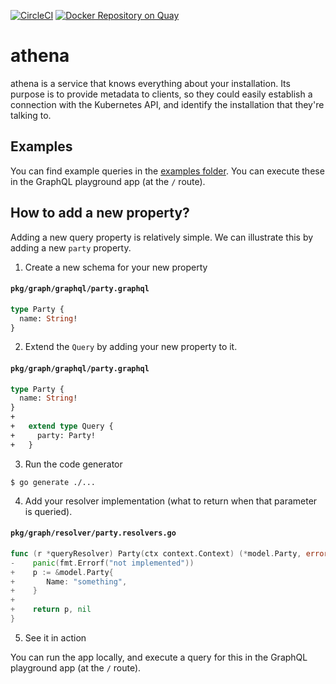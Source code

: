 [![CircleCI](https://circleci.com/gh/giantswarm/athena.svg?style=shield&circle-token=e86584296950c3be820856e802a37336c2c7d540)](https://circleci.com/gh/giantswarm/athena)
[![Docker Repository on Quay](https://quay.io/repository/giantswarm/athena/status?token=789fdfa0-2068-473d-9ab6-7bde4aaf46dc "Docker Repository on Quay")](https://quay.io/repository/giantswarm/athena)

# athena

athena is a service that knows everything about your installation. Its purpose is to provide metadata to clients, so they could easily establish a connection with the Kubernetes API, and identify the installation that they're talking to.

## Examples

You can find example queries in the [examples folder](./examples). You can execute these in the GraphQL playground app (at the `/` route).

## How to add a new property?

Adding a new query property is relatively simple. We can illustrate this by adding a new `party` property.

1. Create a new schema for your new property

#### **`pkg/graph/graphql/party.graphql`**

```graphql
type Party {
  name: String!
}
```

2. Extend the `Query` by adding your new property to it.

#### **`pkg/graph/graphql/party.graphql`**

```graphql
type Party {
  name: String!
}
+
+   extend type Query {
+     party: Party!
+   }
```

3. Run the code generator

```nohighlight
$ go generate ./...
```

4. Add your resolver implementation (what to return when that parameter is queried).

#### **`pkg/graph/resolver/party.resolvers.go`**

```go
func (r *queryResolver) Party(ctx context.Context) (*model.Party, error) {
-  	 panic(fmt.Errorf("not implemented"))
+    p := &model.Party{
+		Name: "something",
+	 }
+
+    return p, nil
}
```

5. See it in action

You can run the app locally, and execute a query for this in the GraphQL playground app (at the `/` route).
